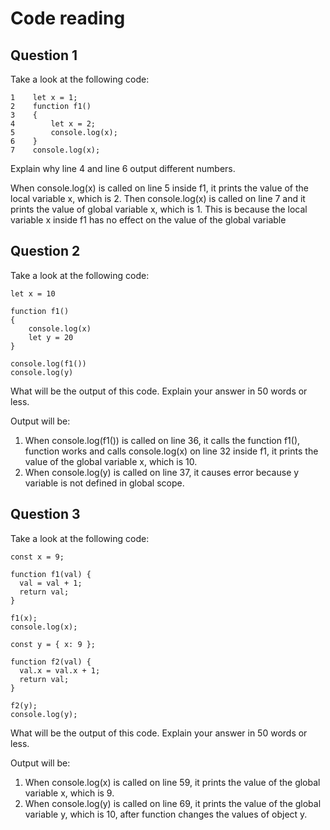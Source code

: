 # Code reading

## Question 1

Take a look at the following code:

```
1    let x = 1;
2    function f1()
3    {
4        let x = 2;
5        console.log(x);
6    }
7    console.log(x);
```

Explain why line 4 and line 6 output different numbers.

When console.log(x) is called on line 5 inside f1, it prints the value of the local variable x, which is 2.
Then console.log(x) is called on line 7 and it prints the value of global variable x, which is 1.
This is because the local variable x inside f1 has no effect on the value of the global variable 

## Question 2

Take a look at the following code:

```
let x = 10

function f1()
{
    console.log(x)
    let y = 20
}

console.log(f1())
console.log(y)
```

What will be the output of this code. Explain your answer in 50 words or less.

Output will be:
  1. When console.log(f1()) is called on line 36, it calls the function f1(), function works and calls console.log(x) on line 32 inside f1, it prints the value of the global variable x, which is 10.
  2. When console.log(y) is called on line 37, it causes error because y variable is not defined in global scope.

## Question 3

Take a look at the following code:

```
const x = 9;

function f1(val) {
  val = val + 1;
  return val;
}

f1(x);
console.log(x);

const y = { x: 9 };

function f2(val) {
  val.x = val.x + 1;
  return val;
}

f2(y);
console.log(y);
```

What will be the output of this code. Explain your answer in 50 words or less.

Output will be:
1. When console.log(x) is called on line 59, it prints the value of the global variable x, which is 9.
2. When console.log(y) is called on line 69, it prints the value of the global variable y, which is 10, 
after function changes the values of object y.